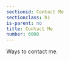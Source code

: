 ```yaml
---
sectionid: Contact Me
sectionclass: h1
is-parent: no
title: Contact Me
number: 6000
---
```

Ways to contact me.